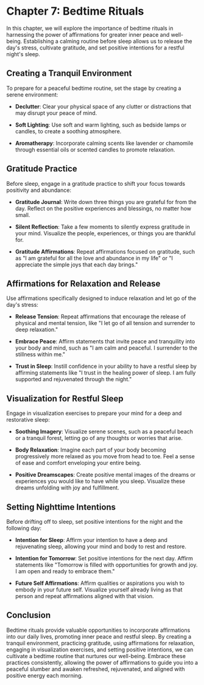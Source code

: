 Chapter 7: Bedtime Rituals
==========================

In this chapter, we will explore the importance of bedtime rituals in harnessing the power of affirmations for greater inner peace and well-being. Establishing a calming routine before sleep allows us to release the day's stress, cultivate gratitude, and set positive intentions for a restful night's sleep.

Creating a Tranquil Environment
-------------------------------

To prepare for a peaceful bedtime routine, set the stage by creating a serene environment:

* **Declutter**: Clear your physical space of any clutter or distractions that may disrupt your peace of mind.

* **Soft Lighting**: Use soft and warm lighting, such as bedside lamps or candles, to create a soothing atmosphere.

* **Aromatherapy**: Incorporate calming scents like lavender or chamomile through essential oils or scented candles to promote relaxation.

Gratitude Practice
------------------

Before sleep, engage in a gratitude practice to shift your focus towards positivity and abundance:

* **Gratitude Journal**: Write down three things you are grateful for from the day. Reflect on the positive experiences and blessings, no matter how small.

* **Silent Reflection**: Take a few moments to silently express gratitude in your mind. Visualize the people, experiences, or things you are thankful for.

* **Gratitude Affirmations**: Repeat affirmations focused on gratitude, such as "I am grateful for all the love and abundance in my life" or "I appreciate the simple joys that each day brings."

Affirmations for Relaxation and Release
---------------------------------------

Use affirmations specifically designed to induce relaxation and let go of the day's stress:

* **Release Tension**: Repeat affirmations that encourage the release of physical and mental tension, like "I let go of all tension and surrender to deep relaxation."

* **Embrace Peace**: Affirm statements that invite peace and tranquility into your body and mind, such as "I am calm and peaceful. I surrender to the stillness within me."

* **Trust in Sleep**: Instill confidence in your ability to have a restful sleep by affirming statements like "I trust in the healing power of sleep. I am fully supported and rejuvenated through the night."

Visualization for Restful Sleep
-------------------------------

Engage in visualization exercises to prepare your mind for a deep and restorative sleep:

* **Soothing Imagery**: Visualize serene scenes, such as a peaceful beach or a tranquil forest, letting go of any thoughts or worries that arise.

* **Body Relaxation**: Imagine each part of your body becoming progressively more relaxed as you move from head to toe. Feel a sense of ease and comfort enveloping your entire being.

* **Positive Dreamscapes**: Create positive mental images of the dreams or experiences you would like to have while you sleep. Visualize these dreams unfolding with joy and fulfillment.

Setting Nighttime Intentions
----------------------------

Before drifting off to sleep, set positive intentions for the night and the following day:

* **Intention for Sleep**: Affirm your intention to have a deep and rejuvenating sleep, allowing your mind and body to rest and restore.

* **Intention for Tomorrow**: Set positive intentions for the next day. Affirm statements like "Tomorrow is filled with opportunities for growth and joy. I am open and ready to embrace them."

* **Future Self Affirmations**: Affirm qualities or aspirations you wish to embody in your future self. Visualize yourself already living as that person and repeat affirmations aligned with that vision.

Conclusion
----------

Bedtime rituals provide valuable opportunities to incorporate affirmations into our daily lives, promoting inner peace and restful sleep. By creating a tranquil environment, practicing gratitude, using affirmations for relaxation, engaging in visualization exercises, and setting positive intentions, we can cultivate a bedtime routine that nurtures our well-being. Embrace these practices consistently, allowing the power of affirmations to guide you into a peaceful slumber and awaken refreshed, rejuvenated, and aligned with positive energy each morning.
